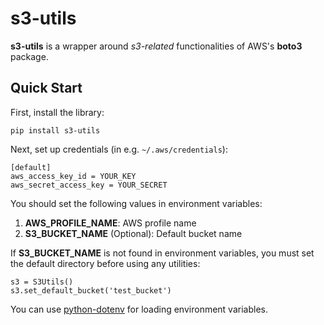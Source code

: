 # s3-utils
**s3-utils** is a wrapper around *s3-related* functionalities of AWS's **boto3** package.

## Quick Start
First, install the library:
```
pip install s3-utils
```
Next, set up credentials (in e.g. ```~/.aws/credentials```):
```
[default]
aws_access_key_id = YOUR_KEY
aws_secret_access_key = YOUR_SECRET
```
You should set the following values in environment variables:
1. **AWS_PROFILE_NAME**: AWS profile name
2. **S3_BUCKET_NAME** (Optional): Default bucket name

If **S3_BUCKET_NAME** is not found in environment variables, you must set the default directory before using any utilities:
```
s3 = S3Utils()
s3.set_default_bucket('test_bucket')
```

You can use [python-dotenv](https://pypi.org/project/python-dotenv/) for loading environment variables.